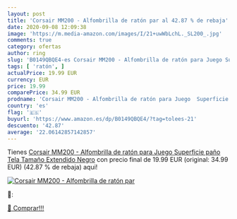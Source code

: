 ```yaml
---
layout: post
title: 'Corsair MM200 - Alfombrilla de ratón par al 42.87 % de rebaja'
date: 2020-09-08 12:09:38
image: 'https://m.media-amazon.com/images/I/21+uwWbLchL._SL200_.jpg'
comments: true
category: ofertas
author: ring
slug: 'B0149QBQE4-es Corsair MM200 - Alfombrilla de ratón para Juego Superficie...'
tags: [ 'ratón', ]
actualPrice: 19.99 EUR
currency: EUR
price: 19.99
comparePrice: 34.99 EUR
prodname: 'Corsair MM200 - Alfombrilla de ratón para Juego  Superficie paño  Tela  Tamaño Extendido  Negro'
country: 'es'
flag: '🇪🇸'
buyurl: 'https://www.amazon.es/dp/B0149QBQE4/?tag=tolees-21'
descuento: '42.87'
average: '22.06142857142857'
---
```


Tienes [Corsair MM200 - Alfombrilla de ratón para Juego  Superficie paño  Tela  Tamaño Extendido  Negro](https://www.amazon.es/dp/B0149QBQE4/?tag=tolees-21) con precio final de  19.99 EUR (original: 34.99 EUR) (42.87 %  de rebaja) aqui!

[![Corsair MM200 - Alfombrilla de ratón par](https://m.media-amazon.com/images/I/21+uwWbLchL._SL200_.jpg)](https://www.amazon.es/dp/B0149QBQE4/?tag=tolees-21)

🔎:


[🛒 Comprar!!!](https://www.amazon.es/dp/B0149QBQE4/?tag=tolees-21)
